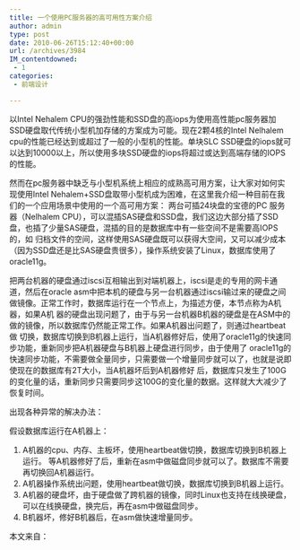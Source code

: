 ```yaml
---
title: 一个使用PC服务器的高可用性方案介绍
author: admin
type: post
date: 2010-06-26T15:12:40+00:00
url: /archives/3984
IM_contentdowned:
 - 1
categories:
 - 前端设计

---
```

以Intel Nehalem CPU的强劲性能和SSD盘的高iops为使用高性能pc服务器加SSD硬盘取代传统小型机加存储的方案成为可能。现在2颗4核的Intel Nelhalem cpu的性能已经达到或超过了一般的小型机的性能。单块SLC SSD硬盘的iops就可以达到10000以上，所以使用多块SSD硬盘的iops将超过或达到高端存储的IOPS的性能。

然而在pc服务器中缺乏与小型机系统上相应的成熟高可用方案，让大家对如何实现使用Intel Nehalem+SSD盘取带小型机成为困难，在这里我介绍一种目前在我们的一个应用场景中使用的一个高可用方案：
两台可插24块盘的宝德的PC 服务器（Nelhalem CPU），可以混插SAS硬盘和SSD盘，我们这边大部分插了SSD盘，也插了少量SAS硬盘，混插的目的是数据库中有一些空间不是需要高IOPS的，如 归档文件的空间，这样使用SAS硬盘既可以获得大空间，又可以减少成本（因为SSD盘还是比SAS硬盘贵很多），操作系统安装了Linux，数据库使用了 oracle11g。


把两台机器的硬盘通过iscsi互相输出到对端机器上，iscsi是走的专用的网卡通道，然后在oracle asm中把本机的硬盘与另一台机器通过iscsi输过来的硬盘之间做镜像。正常工作时，数据库运行在一个节点上，为描述方便，本节点称为A机器，如果A机 器的硬盘出现问题了，由于与另一台机器B机器的硬盘是在ASM中的做的镜像，所以数据库仍然能正常工作。如果A机器出问题了，则通过heartbeat做 切换，数据库切换到B机器上运行，当A机器修好后，使用了oracle11g的快速同步功能，重新同步把A机器硬盘与B机器上硬盘进行同步，由于使用了 oracle11g的快速同步功能，不需要做全量同步，只需要做一个增量同步就可以了，也就是说即使现在的数据库有2T大小，当A机器坏后到A机器修好 后，数据库只发生了100G的变化量的话，重新同步只需要同步这100G的变化量的数据。这样就大大减少了恢复时间。

出现各种异常的解决办法：

假设数据库运行在A机器上：

 1. A机器的cpu、内存、主板坏，使用heartbeat做切换，数据库切换到B机器上运行。 等A机器修好了后，重新在asm中做磁盘同步就可以了。数据库不需要再切换回A机器运行。
 2. A机器操作系统出问题，使用heartbeat做切换，数据库切换到B机器上运行。
 3. A机器的硬盘坏，由于硬盘做了跨机器的镜像，同时Linux也支持在线换硬盘，可以在线换硬盘，换完后，再在asm中做磁盘同步。
 4. B机器坏，修好B机器后，在asm做快速增量同步。

本文来自：